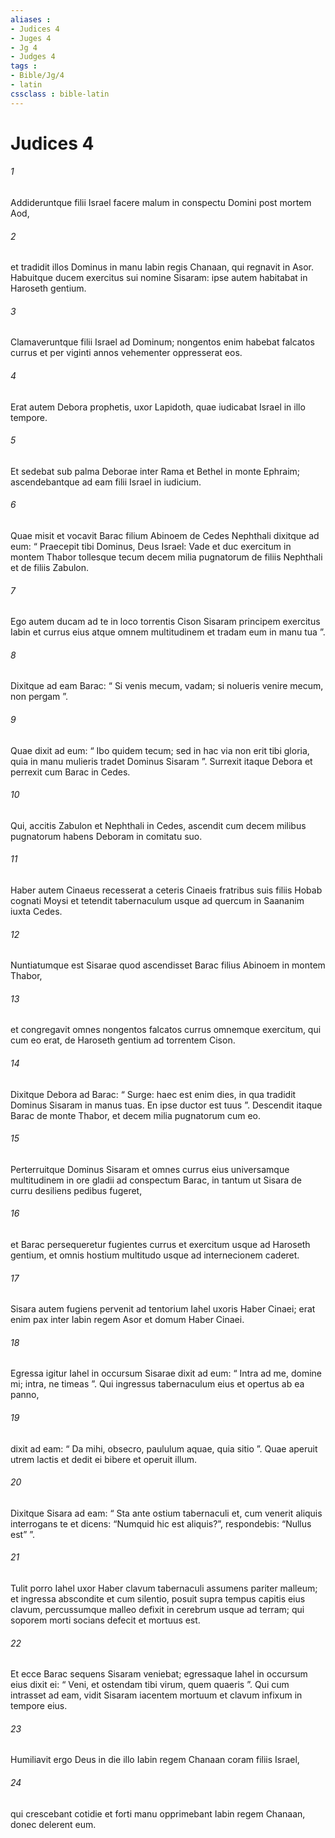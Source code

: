 ```yaml
---
aliases : 
- Judices 4
- Juges 4
- Jg 4
- Judges 4
tags : 
- Bible/Jg/4
- latin
cssclass : bible-latin
---
```


# Judices 4

###### 1
Addideruntque filii Israel facere malum in conspectu Domini post mortem Aod, 
###### 2
et tradidit illos Dominus in manu Iabin regis Chanaan, qui regnavit in Asor. Habuitque ducem exercitus sui nomine Sisaram: ipse autem habitabat in Haroseth gentium. 
###### 3
Clamaveruntque filii Israel ad Dominum; nongentos enim habebat falcatos currus et per viginti annos vehementer oppresserat eos.
###### 4
Erat autem Debora prophetis, uxor Lapidoth, quae iudicabat Israel in illo tempore. 
###### 5
Et sedebat sub palma Deborae inter Rama et Bethel in monte Ephraim; ascendebantque ad eam filii Israel in iudicium. 
###### 6
Quae misit et vocavit Barac filium Abinoem de Cedes Nephthali dixitque ad eum: “ Praecepit tibi Dominus, Deus Israel: Vade et duc exercitum in montem Thabor tollesque tecum decem milia pugnatorum de filiis Nephthali et de filiis Zabulon. 
###### 7
Ego autem ducam ad te in loco torrentis Cison Sisaram principem exercitus Iabin et currus eius atque omnem multitudinem et tradam eum in manu tua ”. 
###### 8
Dixitque ad eam Barac: “ Si venis mecum, vadam; si nolueris venire mecum, non pergam ”. 
###### 9
Quae dixit ad eum: “ Ibo quidem tecum; sed in hac via non erit tibi gloria, quia in manu mulieris tradet Dominus Sisaram ”. Surrexit itaque Debora et perrexit cum Barac in Cedes. 
###### 10
Qui, accitis Zabulon et Nephthali in Cedes, ascendit cum decem milibus pugnatorum habens Deboram in comitatu suo. 
###### 11
Haber autem Cinaeus recesserat a ceteris Cinaeis fratribus suis filiis Hobab cognati Moysi et tetendit tabernaculum usque ad quercum in Saananim iuxta Cedes.
###### 12
Nuntiatumque est Sisarae quod ascendisset Barac filius Abinoem in montem Thabor, 
###### 13
et congregavit omnes nongentos falcatos currus omnemque exercitum, qui cum eo erat, de Haroseth gentium ad torrentem Cison.
###### 14
Dixitque Debora ad Barac: “ Surge: haec est enim dies, in qua tradidit Dominus Sisaram in manus tuas. En ipse ductor est tuus ”. Descendit itaque Barac de monte Thabor, et decem milia pugnatorum cum eo. 
###### 15
Perterruitque Dominus Sisaram et omnes currus eius universamque multitudinem in ore gladii ad conspectum Barac, in tantum ut Sisara de curru desiliens pedibus fugeret, 
###### 16
et Barac persequeretur fugientes currus et exercitum usque ad Haroseth gentium, et omnis hostium multitudo usque ad internecionem caderet.
###### 17
Sisara autem fugiens pervenit ad tentorium Iahel uxoris Haber Cinaei; erat enim pax inter Iabin regem Asor et domum Haber Cinaei. 
###### 18
Egressa igitur Iahel in occursum Sisarae dixit ad eum: “ Intra ad me, domine mi; intra, ne timeas ”. Qui ingressus tabernaculum eius et opertus ab ea panno, 
###### 19
dixit ad eam: “ Da mihi, obsecro, paululum aquae, quia sitio ”. Quae aperuit utrem lactis et dedit ei bibere et operuit illum. 
###### 20
Dixitque Sisara ad eam: “ Sta ante ostium tabernaculi et, cum venerit aliquis interrogans te et dicens: “Numquid hic est aliquis?”, respondebis: “Nullus est” ”. 
###### 21
Tulit porro Iahel uxor Haber clavum tabernaculi assumens pariter malleum; et ingressa abscondite et cum silentio, posuit supra tempus capitis eius clavum, percussumque malleo defixit in cerebrum usque ad terram; qui soporem morti socians defecit et mortuus est. 
###### 22
Et ecce Barac sequens Sisaram veniebat; egressaque Iahel in occursum eius dixit ei: “ Veni, et ostendam tibi virum, quem quaeris ”. Qui cum intrasset ad eam, vidit Sisaram iacentem mortuum et clavum infixum in tempore eius.
###### 23
Humiliavit ergo Deus in die illo Iabin regem Chanaan coram filiis Israel, 
###### 24
qui crescebant cotidie et forti manu opprimebant Iabin regem Chanaan, donec delerent eum.
